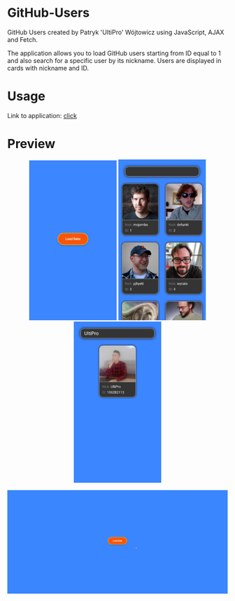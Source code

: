# GitHub-Users
GitHub Users created by Patryk 'UltiPro' Wójtowicz using JavaScript, AJAX and Fetch.

The application allows you to load GitHub users starting from ID equal to 1 and also search for a specific user by its nickname. Users are displayed in cards with nickname and ID.

# Usage

Link to application: [click](https://ultipro.github.io/GitHub-Users/)

# Preview

<p align="center">
    <img src="./screenshots/Application1.jpg" alt="Application preview 1" width="200">
    <img src="./screenshots/Application2.jpg" alt="Application preview 2" width="200">
    <img src="./screenshots/Application3.jpg" alt="Application preview 3" width="200">
</p>

<img src="./screenshots/Application.gif" alt="Application preview">
